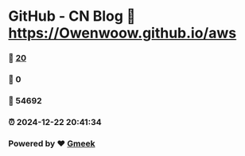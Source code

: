 # GitHub - CN Blog :link: https://Owenwoow.github.io/aws 
### :page_facing_up: [20](https://Owenwoow.github.io/aws/tag.html) 
### :speech_balloon: 0 
### :hibiscus: 54692 
### :alarm_clock: 2024-12-22 20:41:34 
### Powered by :heart: [Gmeek](https://github.com/Meekdai/Gmeek)
